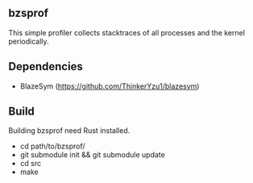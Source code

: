 ## bzsprof

This simple profiler collects stacktraces of all processes
and the kernel periodically.

## Dependencies

 - BlazeSym (https://github.com/ThinkerYzu1/blazesym)

## Build

Building bzsprof need Rust installed.

 - cd path/to/bzsprof/
 - git submodule init && git submodule update
 - cd src
 - make

